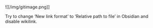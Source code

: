 ![[/img/gitimage.png]]

Try to change ‘New link format’ to ‘Relative path to file’ in Obsidian and disable wikilink.

